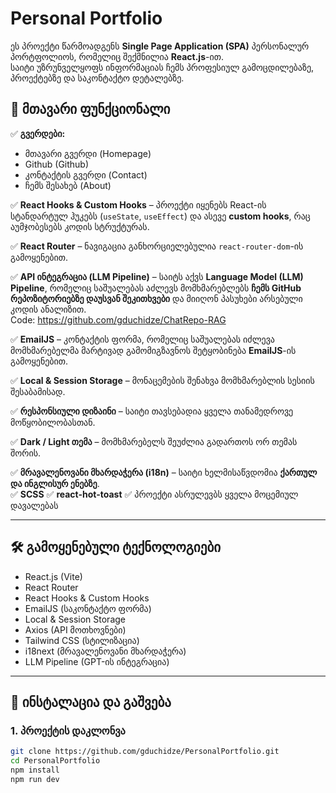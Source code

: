 # Personal Portfolio

ეს პროექტი წარმოადგენს **Single Page Application (SPA)** პერსონალურ პორტფოლიოს, რომელიც შექმნილია **React.js**-ით.  
საიტი უზრუნველყოფს ინფორმაციას ჩემს პროფესიულ გამოცდილებაზე, პროექტებზე და საკონტაქტო დეტალებზე.

## 📌 მთავარი ფუნქციონალი

✅ **გვერდები:**  
- მთავარი გვერდი (Homepage)  
- Github (Github)  
- კონტაქტის გვერდი (Contact)
- ჩემს შესახებ (About)    

✅ **React Hooks & Custom Hooks** – პროექტი იყენებს React-ის სტანდარტულ ჰუკებს (`useState`, `useEffect`) და ასევე **custom hooks**, რაც აუმჯობესებს კოდის სტრუქტურას.  

✅ **React Router** – ნავიგაცია განხორციელებულია `react-router-dom`-ის გამოყენებით.  

✅ **API ინტეგრაცია (LLM Pipeline)** – საიტს აქვს **Language Model (LLM) Pipeline**, რომელიც საშუალებას აძლევს მომხმარებლებს **ჩემს GitHub რეპოზიტორიებზე დაუსვან შეკითხვები** და მიიღონ პასუხები არსებული კოდის ანალიზით.  
 Code: https://github.com/gduchidze/ChatRepo-RAG

✅ **EmailJS** – კონტაქტის ფორმა, რომელიც საშუალებას იძლევა მომხმარებელმა მარტივად გამომიგზავნოს შეტყობინება **EmailJS**-ის გამოყენებით.  

✅ **Local & Session Storage** – მონაცემების შენახვა მომხმარებლის სესიის შესაბამისად.  

✅ **რესპონსიული დიზაინი** – საიტი თავსებადია ყველა თანამედროვე მოწყობილობასთან.  

✅ **Dark / Light თემა** – მომხმარებელს შეუძლია გადართოს ორ თემას შორის.  

✅ **მრავალენოვანი მხარდაჭერა (i18n)** – საიტი ხელმისაწვდომია **ქართულ და ინგლისურ ენებზე**.  
✅ **SCSS**
✅ **react-hot-toast**
✅ პროექტი ასრულევბს ყველა მოცემიულ დავალებას 

---

## 🛠 გამოყენებული ტექნოლოგიები

- React.js (Vite)
- React Router
- React Hooks & Custom Hooks
- EmailJS (საკონტაქტო ფორმა)
- Local & Session Storage
- Axios (API მოთხოვნები)
- Tailwind CSS (სტილიზაცია)
- i18next (მრავალენოვანი მხარდაჭერა)
- LLM Pipeline (GPT-ის ინტეგრაცია)

---

## 🚀 ინსტალაცია და გაშვება

### 1. პროექტის დაკლონვა  
```sh
git clone https://github.com/gduchidze/PersonalPortfolio.git
cd PersonalPortfolio
npm install
npm run dev

